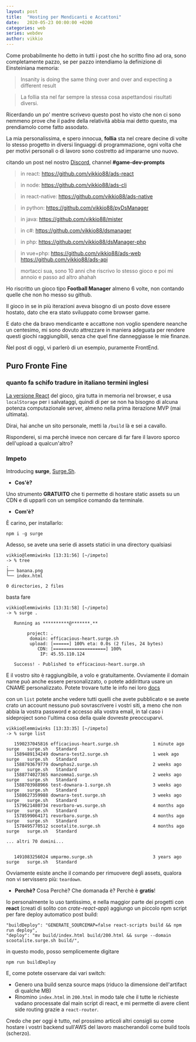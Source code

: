 ```yaml
---
layout: post
title:  "Hosting per Mendicanti e Accattoni"
date:   2020-05-23 00:00:00 +0200
categories: web
series: webdev
author: vikkio
---
```


Come probabilmente ho detto in tutti i post che ho scritto fino ad ora, sono completamente pazzo, se per pazzo intendiamo la definizione di Einsteiniana memoria:

> Insanity is doing the same thing over and over and expecting a different result

> La follia sta nel far sempre la stessa cosa aspettandosi risultati diversi.

Ricerdando un po' mentre scrivevo questo post ho visto che non ci sono nemmeno prove che il padre della relatività abbia mai detto questo, ma prendiamolo come fatto assodato.

La mia personalissima, e spero innocua, **follia** sta nel creare decine di volte lo stesso progetto in diversi linguaggi di programmazione, ogni volta che per motivi personali o di lavoro sono costretto ad impararne uno nuovo.

citando un post nel nostro [Discord](https://discord.gg/8SywyRv), channel **#game-dev-prompts**

> in react: https://github.com/vikkio88/ads-react

> in node: https://github.com/vikkio88/ads-cli

> in react-native: https://github.com/vikkio88/ads-native

> in python: https://github.com/vikkio88/pyDsManager

> in java: https://github.com/vikkio88/mister

> in c#: https://github.com/vikkio88/dsmanager

> in php: https://github.com/vikkio88/dsManager-php 

> in vue+php: https://github.com/vikkio88/ads-web https://github.com/vikkio88/ads-api

> mortacci sua, sono 10 anni che riscrivo lo stesso gioco e poi mi annoio e passo ad altro ahahah


Ho riscritto un gioco tipo **Football Manager** almeno 6 volte, non contando quelle che non ho messo su github.

Il gioco in se in più iterazioni aveva bisogno di un posto dove essere hostato, dato che era stato sviluppato come browser game.

E dato che da bravo mendicante e accattone non voglio spendere neanche un centesimo, mi sono dovuto attrezzare in maniera adeguata per rendere questi giochi raggiungibili, senza che quel fine danneggiasse le mie finanze.

Ǹel post di oggi, vi parlerò di un esempio, puramente FrontEnd.


## Puro Fronte Fine
### quanto fa schifo tradure in italiano termini inglesi
[La versione React](https://github.com/vikkio88/ads-react) del gioco, gira tutta in memoria nel browser, e usa `localStorage` per i salvataggi, quindi di per se non ha bisogno di alcuna potenza computazionale server, almeno nella prima iterazione MVP (mai ultimata).

Dirai, hai anche un sito personale, metti la `/build` là e sei a cavallo.

Risponderei, si ma perchè invece non cercare di far fare il lavoro sporco dell'upload a qualcun'altro?

### Impeto
Introducing **surge**, [Surge.Sh](https://surge.sh).

- **Cos'è?**

Uno strumento **GRATUITO** che ti permette di hostare static assets su un CDN e di upparli con un semplice comando da terminale.

- **Com'è?**

È carino, per installarlo:
```
npm i -g surge
```

Adesso, se avete una serie di assets statici in una directory qualsiasi
```
vikkio@lemmiwinks [13:31:56] [~/impeto] 
-> % tree
.
├── banana.png
└── index.html

0 directories, 2 files

```

basta fare
```
vikkio@lemmiwinks [13:31:58] [~/impeto] 
-> % surge .

   Running as **********@*******.**

        project: .
         domain: efficacious-heart.surge.sh
         upload: [======] 100% eta: 0.0s (2 files, 24 bytes)
            CDN: [====================] 100%
             IP: 45.55.110.124

   Success! - Published to efficacious-heart.surge.sh

```
E il vostro sito è raggiungibile, a volo e gratuitamente. Ovviamente il domain name può anche essere personalizzato, o potete addirittura usare un CNAME personalizzato. Potete trovare tutte le info nei loro [docs](https://surge.sh/help/)

con un `list` potete anche vedere tutti quelli che avete pubblicato e se avete crato un account nessuno può sovrascrivere i vostri siti, a meno che non abbia la vostra password e accesso alla vostra email, in tal caso i sideproject sono l'ultima cosa della quale dovreste preoccuparvi.

```
vikkio@lemmiwinks [13:33:35] [~/impeto] 
-> % surge list  

   1590237045816 efficacious-heart.surge.sh             1 minute ago    surge   surge.sh   Standard 
   1589489134249 downara-test2.surge.sh                 1 week ago      surge   surge.sh   Standard 
   1588793679779 downphas2.surge.sh                     2 weeks ago     surge   surge.sh   Standard 
   1588774027365 manzomma1.surge.sh                     2 weeks ago     surge   surge.sh   Standard 
   1588703988966 test-downara-1.surge.sh                3 weeks ago     surge   surge.sh   Standard 
   1588627359988 downara-test.surge.sh                  3 weeks ago     surge   surge.sh   Standard 
   1579621480734 revorbaro-ws.surge.sh                  4 months ago    surge   surge.sh   Standard 
   1578599064171 revorbaro.surge.sh                     4 months ago    surge   surge.sh   Standard 
   1578495770512 scootalite.surge.sh                    4 months ago    surge   surge.sh   Standard 

... altri 70 domini...


   1491083256024 umparmo.surge.sh                       3 years ago     surge   surge.sh   Standard 

```

Ovviamente esiste anche il comando per rimuovere degli assets, qualora non vi servissero più: `teardown`.

- **Perchè?**
Cosa Perchè? Che domanada è? Perchè è **gratis**!

Io personalmente lo uso tantissimo, e nella maggior parte dei progetti con **react** (creati di solito con *crate-react-app*) aggiungo un piccolo npm script per fare deploy automatico post build:

```
"buildDeploy": "GENERATE_SOURCEMAP=false react-scripts build && npm run deploy",
"deploy": "mv build/index.html build/200.html && surge --domain scootalite.surge.sh build/",
```

in questo modo, posso semplicemente digitare
```
npm run buildDeploy
```
E, come potete osservare dai vari switch:
- Genero una build senza source maps (riduco la dimensione dell'artifact di qualche MB)
- Rinomino `index.html` in `200.html` in modo tale che il tutte le richieste vadano processate dal main script di react, e mi permette di avere client side routing grazie a `react-router`.


Credo che per oggi è tutto, nel prossimo articoli altri consigli su come hostare i vostri backend sull'AWS del lavoro mascherandoli come build tools (scherzo).




